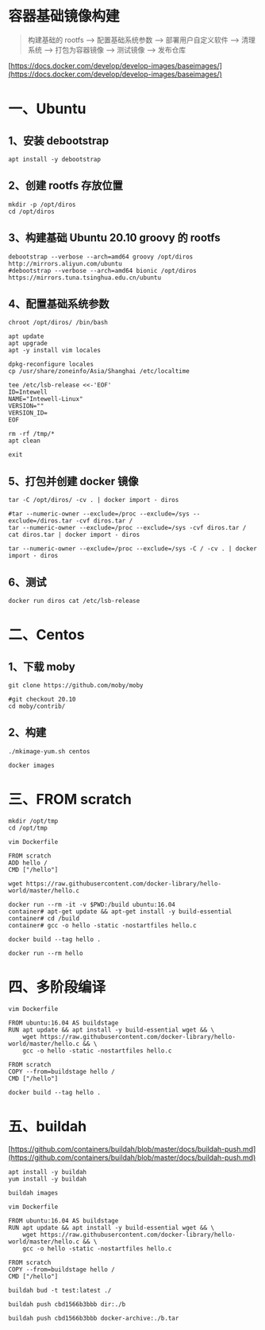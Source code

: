 # 容器基础镜像构建

> 构建基础的 rootfs —> 配置基础系统参数 —> 部署用户自定义软件 —> 清理系统 —> 打包为容器镜像 —> 测试镜像 —> 发布仓库

[https://docs.docker.com/develop/develop-images/baseimages/](https://docs.docker.com/develop/develop-images/baseimages/)

# 一、Ubuntu

## 1、安装 debootstrap

```
apt install -y debootstrap
```

## 2、创建 rootfs 存放位置

```
mkdir -p /opt/diros
cd /opt/diros
```

## 3、构建基础 Ubuntu 20.10 groovy 的 rootfs

```
debootstrap --verbose --arch=amd64 groovy /opt/diros http://mirrors.aliyun.com/ubuntu
#debootstrap --verbose --arch=amd64 bionic /opt/diros https://mirrors.tuna.tsinghua.edu.cn/ubuntu
```

## 4、配置基础系统参数

```
chroot /opt/diros/ /bin/bash
```

```
apt update
apt upgrade
apt -y install vim locales
```

```
dpkg-reconfigure locales
cp /usr/share/zoneinfo/Asia/Shanghai /etc/localtime

tee /etc/lsb-release <<-'EOF'
ID=Intewell
NAME="Intewell-Linux"
VERSION=""
VERSION_ID=
EOF
```

```
rm -rf /tmp/*
apt clean

exit
```

## 5、打包并创建 docker 镜像

```
tar -C /opt/diros/ -cv . | docker import - diros
```

```
#tar --numeric-owner --exclude=/proc --exclude=/sys --exclude=/diros.tar -cvf diros.tar /
tar --numeric-owner --exclude=/proc --exclude=/sys -cvf diros.tar /
cat diros.tar | docker import - diros

tar --numeric-owner --exclude=/proc --exclude=/sys -C / -cv . | docker import - diros
```

## 6、测试

```
docker run diros cat /etc/lsb-release
```

# 二、Centos

## 1、下载 moby

```
git clone https://github.com/moby/moby
```

```
#git checkout 20.10
cd moby/contrib/
```

## 2、构建

```
./mkimage-yum.sh centos
```

```
docker images
```

# 三、FROM scratch

```
mkdir /opt/tmp
cd /opt/tmp
```

```
vim Dockerfile

FROM scratch
ADD hello /
CMD ["/hello"]
```

```
wget https://raw.githubusercontent.com/docker-library/hello-world/master/hello.c
```

```
docker run --rm -it -v $PWD:/build ubuntu:16.04
container# apt-get update && apt-get install -y build-essential
container# cd /build
container# gcc -o hello -static -nostartfiles hello.c
```

```
docker build --tag hello .
```

```
docker run --rm hello
```

# 四、多阶段编译

```
vim Dockerfile

FROM ubuntu:16.04 AS buildstage
RUN apt update && apt install -y build-essential wget && \
    wget https://raw.githubusercontent.com/docker-library/hello-world/master/hello.c && \
    gcc -o hello -static -nostartfiles hello.c

FROM scratch
COPY --from=buildstage hello /
CMD ["/hello"]
```

```
docker build --tag hello .
```

# 五、buildah

[https://github.com/containers/buildah/blob/master/docs/buildah-push.md](https://github.com/containers/buildah/blob/master/docs/buildah-push.md)

```
apt install -y buildah
yum install -y buildah
```

```
buildah images
```

```
vim Dockerfile

FROM ubuntu:16.04 AS buildstage
RUN apt update && apt install -y build-essential wget && \
    wget https://raw.githubusercontent.com/docker-library/hello-world/master/hello.c && \
    gcc -o hello -static -nostartfiles hello.c

FROM scratch
COPY --from=buildstage hello /
CMD ["/hello"]
```

```
buildah bud -t test:latest ./
```

```
buildah push cbd1566b3bbb dir:./b
```

```
buildah push cbd1566b3bbb docker-archive:./b.tar
```

